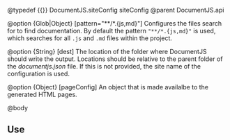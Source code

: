 @typedef {{}} DocumentJS.siteConfig siteConfig
@parent DocumentJS.api

@option {Glob|Object} [pattern="**/*.{js,md}"] Configures the files search for
to find documentation.  By default the pattern `"**/*.{js,md}"` is used, which
searches for all `.js` and `.md` files within the project.

@option {String} [dest] The location of the folder where DocumentJS should
write the output. Locations should be relative to the parent folder of the 
_documentjs.json_ file. If this is not provided, the site name of the configuration
is used.

@option {Object} [pageConfig] An object that is made availalbe to the generated HTML pages.

@body 

## Use

